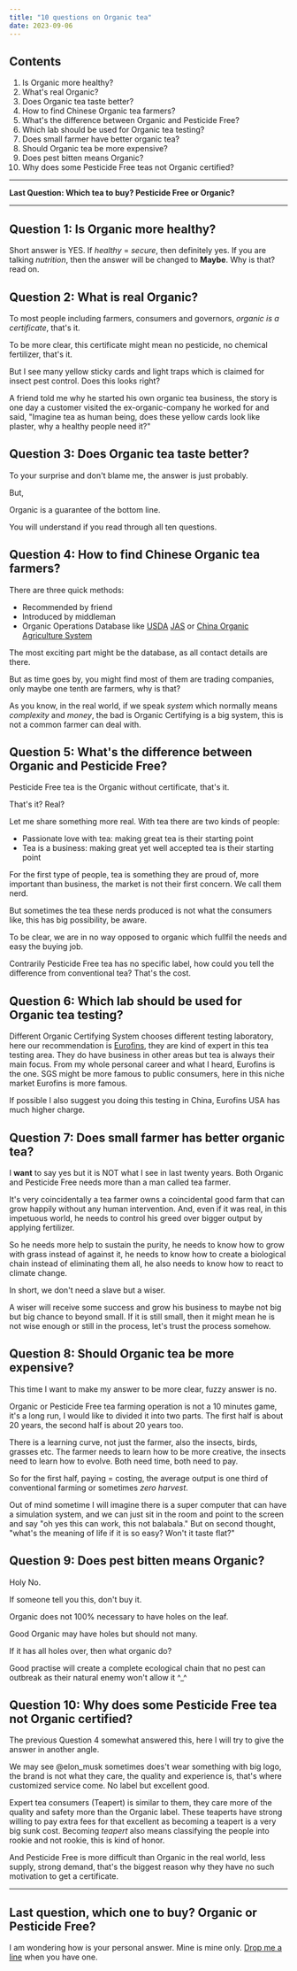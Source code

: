 ```yaml
---
title: "10 questions on Organic tea"
date: 2023-09-06
---
```


## Contents

1. Is Organic more healthy?
2. What's real Organic?
3. Does Organic tea taste better?
4. How to find Chinese Organic tea farmers?
5. What's the difference between Organic and Pesticide Free?
6. Which lab should be used for Organic tea testing?
7. Does small farmer have better organic tea?
8. Should Organic tea be more expensive?
9. Does pest bitten means Organic?
10. Why does some Pesticide Free teas not Organic certified?

---
**Last Question: Which tea to buy? Pesticide Free or Organic?** 

---

## Question 1: Is Organic more healthy?

Short answer is YES. If *healthy* = *secure*, then definitely yes. If you are talking *nutrition*, then the answer will be changed to **Maybe**. Why is that? read on.

## Question 2: What is real Organic?

To most people including farmers, consumers and governors, *organic is a certificate*, that's it.

To be more clear, this certificate might mean no pesticide, no chemical fertilizer, that's it.

But I see many yellow sticky cards and light traps which is claimed for insect pest control. Does this looks right?

A friend told me why he started his own organic tea business, the story is one day a customer visited the ex-organic-company he worked for and said, "Imagine tea as human being, does these yellow cards look like plaster, why a healthy people need it?"

## Question 3: Does Organic tea taste better?

To your surprise and don't blame me, the answer is just probably.

But,

Organic is a guarantee of the bottom line.

You will understand if you read through all ten questions.

## Question 4: How to find Chinese Organic tea farmers?

There are three quick methods:

* Recommended by friend
* Introduced by middleman
* Organic Operations Database like [USDA](https://organic.ams.usda.gov/Integrity/) [JAS](https://www.maff.go.jp/j/jas/jas_business_overseas.html) or [China Organic Agriculture System](https://www.cnca.gov.cn/hlwfw/ywzl/spncprz/)

The most exciting part might be the database, as all contact details are there.

But as time goes by, you might find most of them are trading companies, only maybe one tenth are farmers, why is that? 

As you know, in the real world, if we speak *system* which normally means *complexity* and *money*, the bad is Organic Certifying is a big system, this is not a common farmer can deal with.

## Question 5: What's the difference between Organic and Pesticide Free?

Pesticide Free tea is the Organic without certificate, that's it.

That's it? Real?

Let me share something more real. With tea there are two kinds of people:

* Passionate love with tea: making great tea is their starting point
* Tea is a business: making great yet well accepted tea is their starting point

For the first type of people, tea is something they are proud of, more important than business, the market is not their first concern. We call them nerd.

But sometimes the tea these nerds produced is not what the consumers like, this has big possibility, be aware.

To be clear, we are in no way opposed to organic which fullfil the needs and easy the buying job. 

Contrarily Pesticide Free tea has no specific label, how could you tell the difference from conventional tea? That's the cost.

## Question 6: Which lab should be used for Organic tea testing?

Different Organic Certifying System chooses different testing laboratory, here our recommendation is [Eurofins](https://www.eurofins.com), they are kind of expert in this tea testing area. They do have business in other areas but tea is always their main focus. From my whole personal career and what I heard, Eurofins is the one. SGS might be more famous to public consumers, here in this niche market Eurofins is more famous.

If possible I also suggest you doing this testing in China, Eurofins USA has much higher charge.

## Question 7: Does small farmer has better organic tea?

I **want** to say yes but it is NOT what I see in last twenty years. Both Organic and Pesticide Free needs more than a man called tea farmer.

It's very coincidentally a tea farmer owns a coincidental good farm that can grow happily without any human intervention. And, even if it was real, in this impetuous world, he needs to control his greed over bigger output by applying fertilizer.

So he needs more help to sustain the purity, he needs to know how to grow with grass instead of against it, he needs to know how to create a biological chain instead of eliminating them all, he also needs to know how to react to climate change.

In short, we don't need a slave but a wiser.

A wiser will receive some success and grow his business to maybe not big but big chance to beyond small. If it is still small, then it might mean he is not wise enough or still in the process, let's trust the process somehow.

## Question 8: Should Organic tea be more expensive?

This time I want to make my answer to be more clear, fuzzy answer is no.

Organic or Pesticide Free tea farming operation is not a 10 minutes game, it's a long run, I would like to divided it into two parts. The first half is about 20 years, the second half is about 20 years too.

There is a learning curve, not just the farmer, also the insects, birds, grasses etc. The farmer needs to learn how to be more creative, the insects need to learn how to evolve. Both need time, both need to pay.

So for the first half, paying = costing, the average output is one third of conventional farming or sometimes *zero harvest*.

Out of mind sometime I will imagine there is a super computer that can have a simulation system, and we can just sit in the room and point to the screen and say "oh yes this can work, this not balabala." But on second thought, "what's the meaning of life if it is so easy? Won't it taste flat?"

## Question 9: Does pest bitten means Organic?

Holy No.

If someone tell you this, don't buy it.

Organic does not 100% necessary to have holes on the leaf. 

Good Organic may have holes but should not many.

If it has all holes over, then what organic do?

Good practise will create a complete ecological chain that no pest can outbreak as their natural enemy won't allow it ^_^

## Question 10: Why does some Pesticide Free tea not Organic certified?

The previous Question 4 somewhat answered this, here I will try to give the answer in another angle.

We may see @elon_musk sometimes does't wear something with big logo, the brand is not what they care, the quality and experience is, that's where customized service come. No label but excellent good.

Expert tea consumers (Teapert) is similar to them, they care more of the quality and safety more than the Organic label. These teaperts have strong willing to pay extra fees for that excellent as becoming a teapert is a very big sunk cost. Becoming *teapert* also means classifying the people into rookie and not rookie, this is kind of honor.

And Pesticide Free is more difficult than Organic in the real world, less supply, strong demand, that's the biggest reason why they have no such motivation to get a certificate. 

---

## Last question, which one to buy? Organic or Pesticide Free?

I am wondering how is your personal answer. Mine is mine only. <a href="mailto:daniel@hongchinatea.com">Drop me a line</a> when you have one.  
